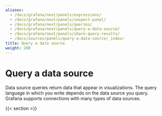 ```yaml
---
aliases:
  - /docs/grafana/next/panels/expressions/
  - /docs/grafana/next/panels/inspect-panel/
  - /docs/grafana/next/panels/queries/
  - /docs/grafana/next/panels/query-a-data-source/
  - /docs/grafana/next/panels/share-query-results/
  - /docs/sources/panels/query-a-data-source/_index/
title: Query a data source
weight: 200
---
```


# Query a data source

Data source queries return data that appear in visualizations. The query language in which you write depends on the data source you query. Grafana supports connections with many types of data sources.

{{< section >}}
